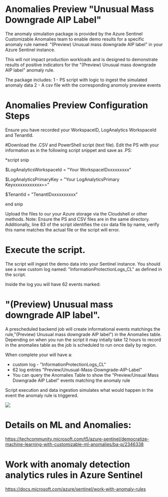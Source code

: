 # Anomalies Preview  "Unusual Mass Downgrade AIP Label"

The anomaly simulation package is provided by the Azure Sentinel Customizable Anomalies team to enable demo results for a specific anomaly rule named:
"(Preview) Unusual mass downgrade AIP label" in your Azure Sentinel instance.

This will not impact production workloads and is designed to demonstrate results of positive indicators for the "(Preview) Unusual mass downgrade AIP label" anomaly rule.

The package includes:
1 - PS script with logic to ingest the simulated anomaly data
2 - A csv file with the corresponding anomoly preview events

# Anomalies Preview Configuration Steps

Ensure you have recorded your WorkspaceID, LogAnalytics WorkspaceId and TenantId.

#Download the .CSV and PowerShell script (text file). Edit the PS with your information as in the following script snippet and save as .PS:

*script snip

$LogAnalyticsWorkspaceId = "Your WorkspaceIDxxxxxxxxx"

$LogAnalyticsPrimaryKey = "Your LogAnalyticsPrimary Keyxxxxxxxxxxxx=="

$TenantId = "TenantIDxxxxxxxxxx"

end snip

Upload the files to our your Azure storage via the Cloudshell or other methods.
Note:  Ensure the PS and CSV files are in the same directory.  Additionally,  line 83 of the script identifies the csv data file by name, verify this name matches the actual file or the script will error.

# Execute the script.

The script will ingest the demo data into your Sentinel instance.  You should see a new custom log named:  "InformationProtectionLogs_CL" as defined in the script.

Inside the log you will have 62 events marked:
# "(Preview) Unusual mass downgrade AIP label".

A prescheduled backend job will create informational events matchings the rule,"(Preview) Unusual mass downgrade AIP label") in the Anomalies table.  Depending on when you run the script it may intially take 12 hours to record in the anomalies table as the job is scheduled to run once daily by region.

When complete your will have a:

- custom log - "InformationProtectionLogs_CL"
- 62 log entries "Preview/Unusual-Mass-Downgrade-AIP-Label"
- You can query the Anomalies Table to show the "Preview/Unsual Mass Downgrade AIP Label" events matching the anomaly rule

Script execution and data ingestion simulates what would happen in the event the anomaly rule is triggered.

<img src= "/Tools/Simulators/Anomalies/Unusual-Mass-Downgrade-AIP-Label/images/AIPRule3.Png" >

# Details on ML and Anomalies:
https://techcommunity.microsoft.com/t5/azure-sentinel/democratize-machine-learning-with-customizable-ml-anomalies/ba-p/2346338


# Work with anomaly detection analytics rules in Azure Sentinel
https://docs.microsoft.com/azure/sentinel/work-with-anomaly-rules
